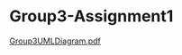# Group3-Assignment1
[Group3UMLDiagram.pdf](https://github.com/Haydn-Abrahams/Group3-Assignment1/files/11064541/Group3UMLDiagram.pdf)
